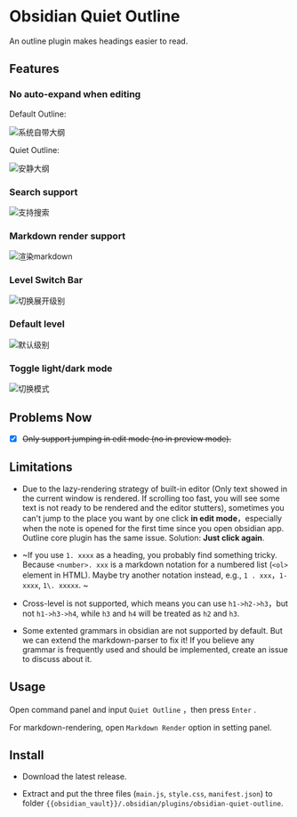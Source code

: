 # Obsidian Quiet Outline

An outline plugin makes headings easier to read.

## Features

### No auto-expand when editing

Default Outline: 

![系统自带大纲](https://raw.githubusercontent.com/guopenghui/obsidian-quiet-outline/master/public/notquiet.gif)

Quiet Outline: 

![安静大纲](https://raw.githubusercontent.com/guopenghui/obsidian-quiet-outline/master/public/quiet.gif)


### Search support

![支持搜索](https://raw.githubusercontent.com/guopenghui/obsidian-quiet-outline/master/public/search.gif)


### Markdown render support

![渲染markdown](https://raw.githubusercontent.com/guopenghui/obsidian-quiet-outline/master/public/markdown.gif)


### Level Switch Bar

![切换展开级别](https://raw.githubusercontent.com/guopenghui/obsidian-quiet-outline/master/public/switch.gif)


### Default level
![默认级别](https://raw.githubusercontent.com/guopenghui/obsidian-quiet-outline/master/public/default-level.gif)


### Toggle light/dark mode

![切换模式](https://raw.githubusercontent.com/guopenghui/obsidian-quiet-outline/master/public/theme.gif)



## Problems Now

+ [x] ~~Only support jumping in edit mode (no in preview mode).~~



## Limitations

+ Due to the lazy-rendering strategy of built-in editor (Only text showed in the current window is rendered. If scrolling too fast, you will see some text is not ready to be rendered and  the editor stutters), sometimes you can't jump to the place you want by one click **in edit mode**，especially when the note is opened for the first time since you open obsidian app.    Outline core plugin has the same issue.  Solution: **Just click again**.

+ ~If you use `1. xxxx` as a heading, you probably find something tricky. Because `<number>. xxx` is a markdown notation for a numbered list (`<ol>` element in HTML). Maybe try another notation instead, e.g., `1 . xxx`，`1- xxxx`, `1\. xxxxx`. ~

+ Cross-level is not supported, which means you can use `h1->h2->h3`，but not `h1->h3->h4`, while `h3` and `h4` will be treated as `h2` and `h3`. 

+ Some extented grammars in obsidian are not supported by default. But we can extend the markdown-parser to fix it! If you believe any grammar is frequently used and should be implemented, create an issue to discuss about it.


## Usage

Open command panel and input `Quiet Outline` ，then press `Enter` . 

For markdown-rendering, open `Markdown Render` option in setting panel.



## Install

+ Download the latest release. 

+ Extract and put the three files (`main.js`, `style.css`, `manifest.json`) to folder `{{obsidian_vault}}/.obsidian/plugins/obsidian-quiet-outline`.

